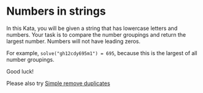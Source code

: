 # Numbers in strings

In this Kata, you will be given a string that has lowercase letters and numbers. Your task is to compare the number
groupings and return the largest number. Numbers will not have leading zeros.

For example, `solve("gh12cdy695m1") = 695`, because this is the largest of all number groupings.

Good luck!

Please also try [Simple remove duplicates](https://www.codewars.com/kata/5ba38ba180824a86850000f7)
